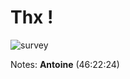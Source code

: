 
<!-- .slide: class="transition sfeir-bg-red" -->
# Thx !

![survey](./assets/images/qrcode_openfeedback.io.png)

Notes: **Antoine** (46:22:24)
